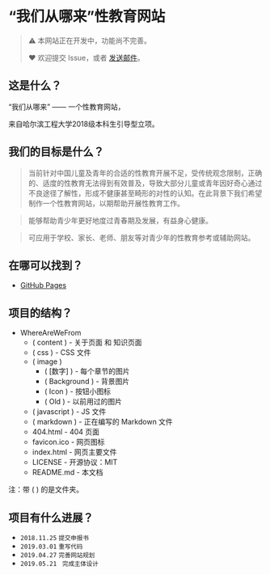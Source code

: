 # “我们从哪来”性教育网站

> ⚠ 本网站正在开发中，功能尚不完善。
>
> ❤ 欢迎提交 Issue，或者 [发送邮件](mailto:liangfengning@foxmail.com])。



## 这是什么？

“我们从哪来” —— 一个性教育网站，

来自哈尔滨工程大学2018级本科生引导型立项。



## 我们的目标是什么？

> 当前针对中国儿童及青年的合适的性教育开展不足，受传统观念限制，正确的、适度的性教育无法得到有效普及，导致大部分儿童或青年因好奇心通过不良途径了解性，形成不健康甚至畸形的对性的认知。在此背景下我们希望制作一个性教育网站，以期帮助开展性教育工作。

> 能够帮助青少年更好地度过青春期及发展，有益身心健康。

> 可应用于学校、家长、老师、朋友等对青少年的性教育参考或辅助网站。



## 在哪可以找到？

* [GitHub Pages](https://lifeni.github.io/WhereAreWeFrom) 



## 项目的结构？

- WhereAreWeFrom
  - ( content ) - 关于页面 和 知识页面
  - ( css ) - CSS 文件
  - ( image )
    - ( [数字] ) - 每个章节的图片
    - ( Background ) - 背景图片
    - ( Icon ) - 按钮小图标
    - ( Old ) - 以前用过的图片
  - ( javascript ) - JS 文件
  - ( markdown ) - 正在编写的 Markdown 文件
  - 404.html - 404 页面
  - favicon.ico - 网页图标
  - index.html - 网页主要文件
  - LICENSE - 开源协议：MIT
  - README.md - 本文档

注：带 ( ) 的是文件夹。



## 项目有什么进展？

* ` 2018.11.25 ` ` 提交申报书 `
* ` 2019.03.01 ` ` 重写代码 `
* ` 2019.04.27 ` ` 完善网站规划 `
* `2019.05.21 ` ` 完成主体设计 `
